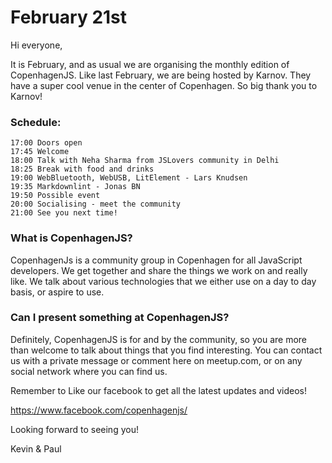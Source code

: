 # February 21st

Hi everyone,

It is February, and as usual we are organising the monthly edition of CopenhagenJS.
Like last February, we are being hosted by Karnov. They have a super cool venue in the center of Copenhagen. So big thank you to Karnov!

### Schedule:

    17:00 Doors open
    17:45 Welcome
    18:00 Talk with Neha Sharma from JSLovers community in Delhi
    18:25 Break with food and drinks
    19:00 WebBluetooth, WebUSB, LitElement - Lars Knudsen
    19:35 Markdownlint - Jonas BN
    19:50 Possible event
    20:00 Socialising - meet the community
    21:00 See you next time!

### What is CopenhagenJS?

CopenhagenJs is a community group in Copenhagen for all JavaScript developers. We get together and share the things we work on and really like. We talk about various technologies that we either use on a day to day basis, or aspire to use.

### Can I present something at CopenhagenJS?

Definitely, CopenhagenJS is for and by the community, so you are more than welcome to talk about things that you find interesting. You can contact us with a private message or comment here on meetup.com, or on any social network where you can find us.

Remember to Like our facebook to get all the latest updates and videos!

https://www.facebook.com/copenhagenjs/

Looking forward to seeing you!

Kevin & Paul
